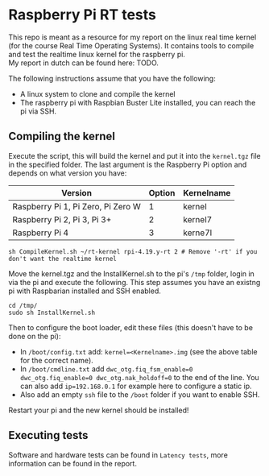 # Raspberry Pi RT tests
This repo is meant as a resource for my report on the linux real time kernel (for the course Real Time Operating Systems). It contains tools to compile and test the realtime linux kernel for the raspberry pi.  
My report in dutch can be found here: TODO.

The following instructions assume that you have the following:
- A linux system to clone and compile the kernel
- The raspberry pi with Raspbian Buster Lite installed, you can reach the pi via SSH.

## Compiling the kernel
Execute the script, this will build the kernel and put it into the `kernel.tgz` file in the specified folder. The last argument is the Raspberry Pi option and depends on what version you have:

| Version | Option | Kernelname |
| ------ | ------ | ------ | 
| Raspberry Pi 1, Pi Zero, Pi Zero W | 1 | kernel |
| Raspberry Pi 2, Pi 3, Pi 3+ | 2 | kernel7 |
| Raspberry Pi 4 | 3 | kerne7l |

```shell
sh CompileKernel.sh ~/rt-kernel rpi-4.19.y-rt 2 # Remove '-rt' if you don't want the realtime kernel
```

Move the kernel.tgz and the InstallKernel.sh to the pi's `/tmp` folder, login in via the pi and execute the following.
This step assumes you have an existng pi with Raspbarian installed and SSH enabled.
```shell
cd /tmp/
sudo sh InstallKernel.sh
```

Then to configure the boot loader, edit these files (this doesn't have to be done on the pi):
- In `/boot/config.txt` add: `kernel=<Kernelname>.img` (see the above table for the correct name). 
- In `/boot/cmdline.txt` add `dwc_otg.fiq_fsm_enable=0 dwc_otg.fiq_enable=0 dwc_otg.nak_holdoff=0` to the end of the line. You can also add `ip=192.168.0.1` for example here to configure a static ip.
- Also add an empty `ssh` file to the `/boot` folder if you want to enable SSH.

Restart your pi and the new kernel should be installed!

## Executing tests
Software and hardware tests can be found in `Latency tests`, more information can be found in the report.